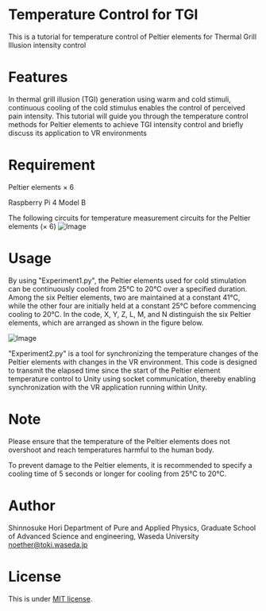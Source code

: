 # Temperature Control for TGI
This is a tutorial for temperature control of Peltier elements for Thermal Grill Illusion intensity control

# Features
In thermal grill illusion (TGI) generation using warm and cold stimuli, continuous cooling of the cold stimulus enables the control of perceived pain intensity. 
This tutorial will guide you through the temperature control methods for Peltier elements to achieve TGI intensity control and briefly discuss its application to VR environments 

 
# Requirement
Peltier elements × 6

Raspberry Pi 4 Model B

The following circuits for temperature measurement circuits for the Peltier elements (× 6)
![Image](https://github.com/user-attachments/assets/0e84643c-10f6-4672-8f42-789a341d92fb)

# Usage
By using "Experiment1.py", the Peltier elements used for cold stimulation can be continuously cooled from 25°C to 20°C over a specified duration. Among the six Peltier elements,
two are maintained at a constant 41°C, while the other four are initially held at a constant 25°C before commencing cooling to 20°C. 
In the code, X, Y, Z, L, M, and N distinguish the six Peltier elements, which are arranged as shown in the figure below.


![Image](https://github.com/user-attachments/assets/c079b54a-216a-45f1-9938-fc2c201fed83)

"Experiment2.py" is a tool for synchronizing the temperature changes of the Peltier elements with changes in the VR environment. 
This code is designed to transmit the elapsed time since the start of the Peltier element temperature control to Unity using socket communication, 
thereby enabling synchronization with the VR application running within Unity.

# Note
Please ensure that the temperature of the Peltier elements does not overshoot and reach temperatures harmful to the human body.

To prevent damage to the Peltier elements, it is recommended to specify a cooling time of 5 seconds or longer for cooling from 25°C to 20°C.
 
# Author
 Shinnosuke Hori
 Department of Pure and Applied Physics, Graduate School of Advanced Science and engineering, Waseda University
 noether@toki.waseda.jp
 
# License
 
This is under [MIT license](https://en.wikipedia.org/wiki/MIT_License).


